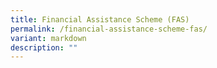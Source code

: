 ```yaml
---
title: Financial Assistance Scheme (FAS)
permalink: /financial-assistance-scheme-fas/
variant: markdown
description: ""
---
```

